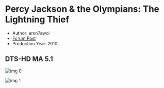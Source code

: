 # Percy Jackson & the Olympians: The Lightning Thief

* Author: aron7awol
* [Forum Post](https://www.avsforum.com/threads/bass-eq-for-filtered-movies.2995212/post-58316998)
* Production Year: 2010

## DTS-HD MA 5.1

![img 0](https://i.imgur.com/ufzxuuB.jpg)

![img 1](https://i.imgur.com/YXQHtka.jpg)

